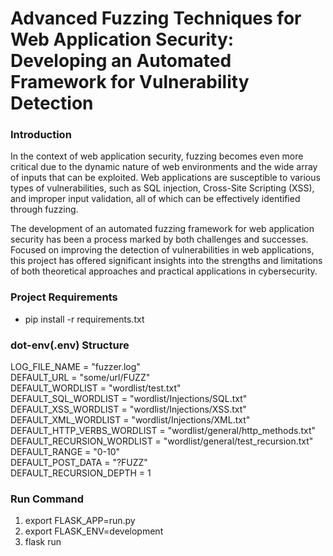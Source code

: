 # Advanced Fuzzing Techniques for Web Application Security: Developing an Automated Framework for Vulnerability Detection 

### Introduction
In the context of web application security, fuzzing becomes even more critical due to 
the dynamic nature of web environments and the wide array of inputs that can be 
exploited. Web applications are susceptible to various types of vulnerabilities, such as 
SQL injection, Cross-Site Scripting (XSS), and improper input validation, all of which 
can be effectively identified through fuzzing. 


The development of an automated fuzzing framework for web application security has 
been a process marked by both challenges and successes. Focused on improving the 
detection of vulnerabilities in web applications, this project has offered significant 
insights into the strengths and limitations of both theoretical approaches and practical 
applications in cybersecurity. 

### Project Requirements
* pip install -r requirements.txt

### dot-env(.env) Structure
LOG_FILE_NAME = "fuzzer.log"<br>
DEFAULT_URL = "some/url/FUZZ"<br>
DEFAULT_WORDLIST = "wordlist/test.txt"<br>
DEFAULT_SQL_WORDLIST = "wordlist/Injections/SQL.txt"<br>
DEFAULT_XSS_WORDLIST = "wordlist/Injections/XSS.txt"<br>
DEFAULT_XML_WORDLIST = "wordlist/Injections/XML.txt"<br>
DEFAULT_HTTP_VERBS_WORDLIST = "wordlist/general/http_methods.txt"<br>
DEFAULT_RECURSION_WORDLIST = "wordlist/general/test_recursion.txt"<br>
DEFAULT_RANGE = "0-10"<br>
DEFAULT_POST_DATA = "?FUZZ"<br>
DEFAULT_RECURSION_DEPTH = 1<br>

### Run Command
1. export FLASK_APP=run.py
2. export FLASK_ENV=development
3. flask run
